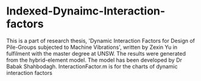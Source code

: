 # Indexed-Dynaimc-Interaction-factors
This is a part of research thesis, 'Dynamic Interaction Factors for Design of  Pile-Groups subjected to Machine Vibrations', written by Zexin Yu in fulfilment with the master degree at UNSW.
The results were generated from the hybrid-element model. 
The model has been developed by Dr Babak Shahbodagh.
InteractionFactor.m is for the charts of dynamic interaction factors

